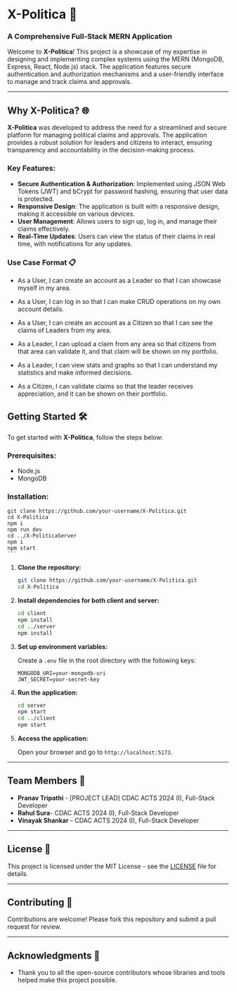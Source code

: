 # X-Politica 🚀

### A Comprehensive Full-Stack MERN Application

Welcome to **X-Politica**! This project is a showcase of my expertise in designing and implementing complex systems using the MERN (MongoDB, Express, React, Node.js) stack. The application features secure authentication and authorization mechanisms and a user-friendly interface to manage and track claims and approvals.

---

## Why X-Politica? 🌐

**X-Politica** was developed to address the need for a streamlined and secure platform for managing political claims and approvals. The application provides a robust solution for leaders and citizens to interact, ensuring transparency and accountability in the decision-making process.

### Key Features:
- **Secure Authentication & Authorization**: Implemented using JSON Web Tokens (JWT) and bCrypt for password hashing, ensuring that user data is protected.
- **Responsive Design**: The application is built with a responsive design, making it accessible on various devices.
- **User Management**: Allows users to sign up, log in, and manage their claims effectively.
- **Real-Time Updates**: Users can view the status of their claims in real time, with notifications for any updates.

### Use Case Format 📋
- As a User, I can create an account as a Leader so that I can showcase myself in my area.

- As a User, I can log in so that I can make CRUD operations on my own account details.

- As a User, I can create an account as a Citizen so that I can see the claims of Leaders from my area.

- As a Leader, I can upload a claim from any area so that citizens from that area can validate it, and that claim will be shown on my portfolio.

- As a Leader, I can view stats and graphs so that I can understand my statistics and make informed decisions.

- As a Citizen, I can validate claims so that the leader receives appreciation, and it can be shown on their portfolio.



## Getting Started 🛠️

To get started with **X-Politica**, follow the steps below:

### Prerequisites:
- Node.js
- MongoDB

### Installation:
    git clone https://github.com/your-username/X-Politica.git
    cd X-Politica
    npm i
    npm run dev
    cd ../X-PoliticaServer
    npm i
    npm start
    ```
1. **Clone the repository:**
    ```bash
    git clone https://github.com/your-username/X-Politica.git
    cd X-Politica
    ```

2. **Install dependencies for both client and server:**
    ```bash
    cd client
    npm install
    cd ../server
    npm install
    ```

3. **Set up environment variables:**

    Create a `.env` file in the root directory with the following keys:

    ```
    MONGODB_URI=your-mongodb-uri
    JWT_SECRET=your-secret-key
    ```

4. **Run the application:**

    ```bash
    cd server
    npm start
    cd ../client
    npm start
    ```

5. **Access the application:**

    Open your browser and go to `http://localhost:5173`.

---

## Team Members 👥

- **Pranav Tripathi** -  [PROJECT LEAD] CDAC ACTS 2024 (I), Full-Stack Developer
- **Rahul Sura**- CDAC ACTS 2024 (I), Full-Stack Developer
- **Vinayak Shankar** - CDAC ACTS 2024 (I), Full-Stack Developer 

---

## License 📄

This project is licensed under the MIT License - see the [LICENSE](LICENSE) file for details.

---

## Contributing 🤝

Contributions are welcome! Please fork this repository and submit a pull request for review.

---

## Acknowledgments 🙌

- Thank you to all the open-source contributors whose libraries and tools helped make this project possible.
